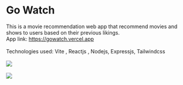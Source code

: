 # Go Watch
This is a movie recommendation web app that recommend movies and shows to users based on their previous likings. <br/>
App link: https://gowatch.vercel.app<br/><br/>
Technologies used: Vite , Reactjs , Nodejs, Expressjs, Tailwindcss<br/><br/>
<a href='https://gowatch.vercel.app' target='' > <img src="https://i.postimg.cc/FHqrK2wD/homelight.png"/></a><br/><br/>
<a href='https://gowatch.vercel.app' target='' ><img src="https://i.postimg.cc/qvgB4kDN/homedark.png"/></a><br/><br/>
